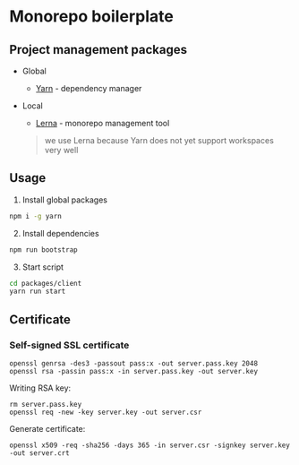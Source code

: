 # Monorepo boilerplate

## Project management packages

- Global

  - [Yarn](https://yarnpkg.com/en/) - dependency manager

- Local

  - [Lerna](https://github.com/lerna/lerna) - monorepo management tool

  > we use Lerna because Yarn does not yet support workspaces very well

## Usage

1. Install global packages
```sh
npm i -g yarn
```

2. Install dependencies
```sh
npm run bootstrap
```

3. Start script
```sh
cd packages/client
yarn run start
```

## Certificate

### Self-signed SSL certificate

```ssh
openssl genrsa -des3 -passout pass:x -out server.pass.key 2048
openssl rsa -passin pass:x -in server.pass.key -out server.key
```

Writing RSA key:

```ssh
rm server.pass.key
openssl req -new -key server.key -out server.csr
```

Generate certificate:

```ssh
openssl x509 -req -sha256 -days 365 -in server.csr -signkey server.key -out server.crt
```